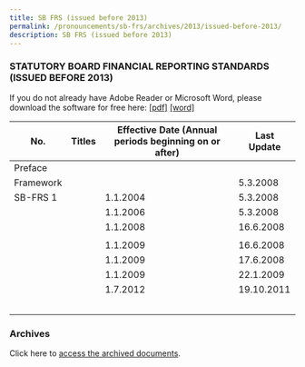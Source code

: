 ```yaml
---
title: SB FRS (issued before 2013)
permalink: /pronouncements/sb-frs/archives/2013/issued-before-2013/
description: SB FRS (issued before 2013)
---
```

### STATUTORY BOARD FINANCIAL REPORTING STANDARDS (ISSUED BEFORE 2013)

If you do not already have Adobe Reader or Microsoft Word, please download the software for free here: [\[pdf\]](http://www.adobe.com/products/acrobat/readstep2.html) [\[word\]](http://www.microsoft.com/downloads/details.aspx?FamilyID=95e24c87-8732-48d5-8689-ab826e7b8fdf&DisplayLang=en)

| No. | Titles | Effective Date (Annual periods beginning on or after) | Last Update |
| -------- | -------- | -------- | -------- |
| Preface |  |  |  |
| Framework |  |  | 5.3.2008 |
| SB-FRS 1 |  | 1.1.2004 | 5.3.2008 |
|  |  | 1.1.2006 | 5.3.2008 |
|  |  | 1.1.2008 | 16.6.2008 |
|  |  |  |  |
|  |  | 1.1.2009 | 16.6.2008 |
|  |  | 1.1.2009 | 17.6.2008 |
|  |  | 1.1.2009 | 22.1.2009 |
|  |  | 1.7.2012 | 19.10.2011 |
|  |  |  |  |
|  |  |  |  |
|  |  |  |  |
|  |  |  |  |
|  |  |  |  |

### Archives 

Click here to [access the archived documents](/pronouncements/sb-frs/archives/).